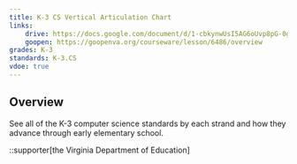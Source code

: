 ```yaml
---
title: K-3 CS Vertical Articulation Chart
links:
    drive: https://docs.google.com/document/d/1-cbkynwUsI5AG6oUvp8pG-0geQ7FGeiXIeelJl3_4LQ/edit?usp=drive_link
    goopen: https://goopenva.org/courseware/lesson/6486/overview
grades: K-3
standards: K-3.CS
vdoe: true
---
```


## Overview

See all of the K-3 computer science standards by each strand and how they advance through early elementary school.

::supporter[the Virginia Department of Education]